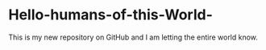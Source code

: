# Hello-humans-of-this-World-
This is my new repository on GitHub and I am letting the entire world know.
